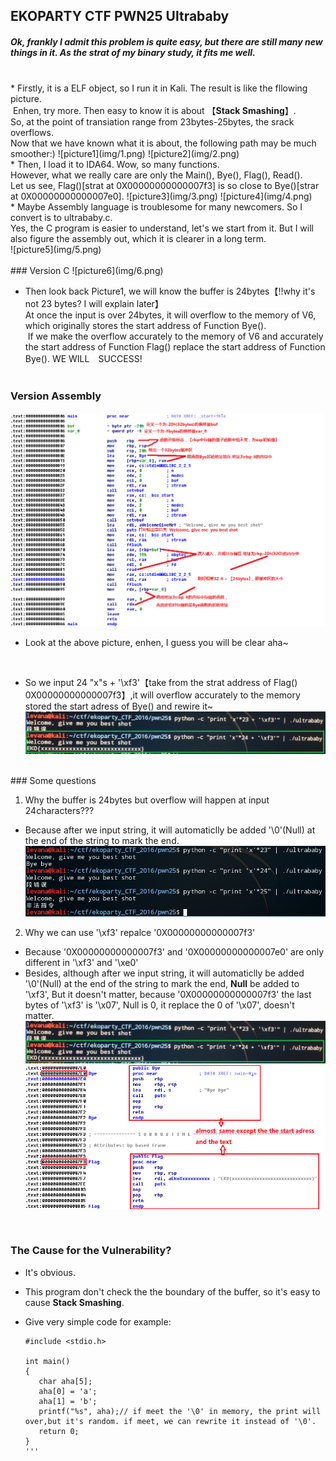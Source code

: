 ## EKOPARTY CTF  PWN25 Ultrababy

##### Ok, frankly I admit this problem is quite easy, but there are still many new things in it. As the strat of my binary study, it fits me well.
<br>
* Firstly, it is a ELF object, so I run it in Kali. The result is like the fllowing picture.</br>
  Enhen, try more. Then easy to know it is about 【<strong>Stack Smashing</strong>】.<br>
  So, at the point of transiation range from 23bytes-25bytes, the srack overflows.<br> 
  Now that we have known what it is about, the following path may be much smoother:)
   ![picture1](img/1.png)
   ![picture2](img/2.png)
  <br>
*  Then, I load it to IDA64. Wow, so many functions. <br>
   However, what we really care are only the Main(), Bye(), Flag(), Read().<br>
   Let us see, Flag()[strat at 0X00000000000007f3] is so close to Bye()[strar at 0X00000000000007e0].
   ![picture3](img/3.png)
   ![picture4](img/4.png)
   <br>
*  Maybe Assembly language is troublesome for many newcomers. So I convert is to ultrababy.c.<br>
   Yes, the C program is easier to understand, let's we start from it. But I will also figure the assembly out, which it is clearer in a long term.<br>
   ![picture5](img/5.png)
   <br>
   <br>
### Version C
   ![picture6](img/6.png)

* Then look back Picture1, we will know the buffer is 24bytes【!!why it's not 23 bytes? I will explain later】<br>
  At once the input is over 24bytes, it will overflow to the memory of V6, which originally stores the start address of Function Bye().<br>
  If we make the overflow accurately to the memory of V6 and accurately the start address of Function Flag() replace the start address of Function Bye(). WE WILL　SUCCESS!
  <br>
  <br>
### Version Assembly
  ![picture7](img/7.png)

* Look at the above picture, enhen, I guess you will be clear aha~<br>


<br>

* So we input 24 "x"s + '\xf3'【take from the strat address of Flag() 0X00000000000007f3】,it will overflow accurately to the memory stored the start adress of Bye() and rewire it~
   ![picture8](img/8.png)

<br>
### Some questions

1. Why the buffer is 24bytes but overflow will happen at input 24characters???
 * Because after we input string, it will automaticlly be added '\0'(Null) at the end of the string to mark the end.
 ![picture9](img/9.png)
 
2. Why we can use '\xf3' repalce '0X00000000000007f3'
 * Because '0X00000000000007f3' and '0X00000000000007e0' are only different in '\xf3' and '\xe0'
 * Besides, although after we input string, it will automaticlly be added '\0'(Null) at the end of the string to mark the end, <strong>Null</strong> be added to '\xf3', But it doesn't matter, because '0X00000000000007f3' the last bytes of '\xf3' is '\x07', Null is 0, it replace the 0 of '\x07', doesn't matter.
 ![picture10](img/10.png)
 ![picture11](img/11.png)
<br>

### The Cause for the Vulnerability?

* It's obvious.
* This program don't check the the boundary of the buffer, so it's easy to cause <strong>Stack Smashing</strong>.
* Give very simple code for example:
  
  ```
  #include <stdio.h>
  
  int main()
  {
     char aha[5];
     aha[0] = 'a';
     aha[1] = 'b';
     printf("%s", aha);// if meet the '\0' in memory, the print will over,but it's random. if meet, we can rewrite it instead of '\0'.
     return 0;
  }
  '''
  
